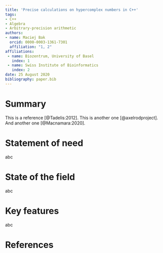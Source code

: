 ```yaml
---
title: 'Precise calculations on hypercomplex numbers in C++'
tags:
- C++
- Algebra
- Arbitrary-precision arithmetic
authors:
- name: Maciej Bak
  orcid: 0000-0003-1361-7301
  affiliation: "1, 2"
affiliations:
 - name: Biozentrum, University of Basel
   index: 1
 - name: Swiss Institute of Bioinformatics
   index: 2
date: 25 August 2020
bibliography: paper.bib
---
```


# Summary

This is a reference [@Tadelis:2012]. This is another one [@axelrodproject]. And another one [@Macnamara:2020].

# Statement of need 

abc

# State of the field

abc

# Key features

abc

# References

